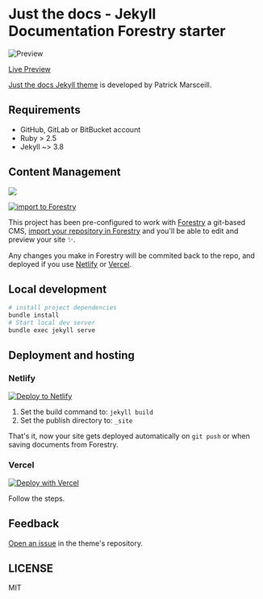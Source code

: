 # Just the docs - Jekyll Documentation Forestry starter

![Preview](https://user-images.githubusercontent.com/896475/47384541-89053c80-d6d5-11e8-98dc-dba16e192de9.gif)

[Live Preview](https://pmarsceill.github.io/just-the-docs/)

[Just the docs Jekyll theme](https://github.com/pmarsceill/just-the-docs) is developed by Patrick Marsceill.

## Requirements

- GitHub, GitLab or BitBucket account
- Ruby > 2.5
- Jekyll ~> 3.8

## Content Management

![](images/forestry.jpg)

[![import to Forestry](https://assets.forestry.io/import-to-forestryK.svg)](https://app.forestry.io/quick-start?repo=forestryio/just-the-docs-jekyll-starter&engine=jekyll)

This project has been pre-configured to work with [Forestry](https://forestry.io) a git-based CMS, [import your repository in Forestry](https://app.forestry.io/quick-start?repo=forestryio/just-the-docs-jekyll-starter&engine=jekyll) and you'll be able to edit and preview your site ✨.

Any changes you make in Forestry will be commited back to the repo, and deployed if you use [Netlify](#netlify) or [Vercel](#vercel).

## Local development

```bash
# install project dependencies
bundle install
# Start local dev server
bundle exec jekyll serve
```

## Deployment and hosting

### Netlify

[![Deploy to Netlify](https://www.netlify.com/img/deploy/button.svg)](https://app.netlify.com/start/deploy?repository=https://github.com/pal/playbook-forestry)

1. Set the build command to: `jekyll build`
2. Set the publish directory to: `_site`

That's it, now your site gets deployed automatically on `git push` or when saving documents from Forestry.

### Vercel

[![Deploy with Vercel](https://vercel.com/button)](https://vercel.com/new/project?template=https://github.com/pal/playbook-forestry)

Follow the steps.

## Feedback

[Open an issue](https://github.com/pmarsceill/just-the-docs/issues) in the theme's repository.

## LICENSE

MIT
